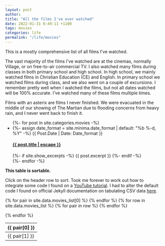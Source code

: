 ```yaml
---
layout: post
author:
title: "All the films I've ever watched"
date: 2022-01-31 0:49:11 +1100
tags: movies
categories: life
permalink: "/life/movies"
---
```


This is a mostly comprehensive list of all films I've watched.

The vast majority of the films I've watched are at the cinemas, normally Village, or on free-to-air commercial TV. I
also watched many films during classes in both primary school and high school. In high school, we mainly watched films
in Christian Education (CE) and English. In primary school we watched films during class, and we also went on a couple
of excursions. I remember pretty well when I watched the films, but not all dates watched will be 100% accurate. I've
watched many of these films multiple times.

Films with an asterix are films I never finished. We were evacuated in the middle of our showing of The Martian due to
flooding concerns from heavy rain, and I never went back to finish it.


<ul class="post-list">
{%- for post in site.categories.movies -%}
  <li>
      {%- assign date_format = site.minima.date_format | default: "%b %-d, %Y" -%}
      <span class="post-meta" style="text-transform:capitalize">{{ post.date | date: date_format }}</span>
      <h4>
          <a class="post-link" href="{{ post.url | relative_url }}">
              {{ post.title | escape }}
          </a>
      </h4>
      {%- if site.show_excerpts -%}
      {{ post.excerpt }}
      {%- endif -%}
  </li>
{%- endfor -%}
</ul>

<b>This table is sortable.</b>

Click on the header row to sort. Took me forever to work out how to integrate some code I found on a <a href="https://www.youtube.com/watch?v=8SL_hM1a0yo">YouTube tutorial</a>. I had to alter the default code I found on official Jekyll documentation on tabulating CSV data <a href="https://jekyllrb.com/tutorials/csv-to-table/">here</a>. 

<style>
  .table-sortable th {
    cursor: pointer;
  }

  .table-sortable .th-sort-asc::after {
    content: "\25b4";
  }

  .table-sortable .th-sort-desc::after {
    content: "\25be";
  }

  .table-sortable .th-sort-asc::after,
  .table-sortable .th-sort-desc::after {
    margin-left: 5px;
  }

  .table-sortable .th-sort-asc,
  .table-sortable .th-sort-desc {
    background: rgba(0, 0, 0, 0.1);
  }
</style>



<table class="table-sortable">
  <thead>
  <tr>
    {% for pair in site.data.movies_list[0] %}
    <th>{{ pair[0] }}</th>
    {% endfor %}

  </tr>
  </thead>

  <tbody>
  {% for row in site.data.movies_list %}

  <tr>
    {% for pair in row %}
    <td>{{ pair[1] }}</td>
    {% endfor %}
  </tr>

  {% endfor %}

  </tbody>

</table>

<script src="{{site.baseurl}}/assets/js/table.js"></script>
